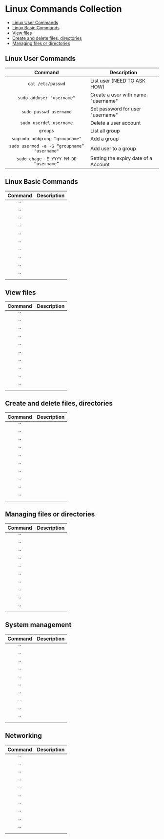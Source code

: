 # Linux Commands Collection
- [Linux User Commands](#linux-user-commands)
- [Linux Basic Commands](#linux-basic-commands)
- [View files](#view-files)
- [Create and delete files, directories](#create-and-delete-files-directories)
- [Managing files or directories](#managing-files-or-directories)

## Linux User Commands
|<div style="text-align:center">Command</div>|<div style="text-align:center">Description</div>|
|:-:|-|
|`cat /etc/passwd`|List user (NEED TO ASK HOW)|
|`sudo adduser "username"`|Create a user with name "username"|
|`sudo passwd username`|Set password for user "username"|
|`sudo userdel username`|Delete a user account|
|`groups`|List all group|
|`sugrodo addgroup “groupname”`|Add a group|
|`sudo usermod -a -G “groupname” "username"`|Add user to a group|
|`sudo chage -E YYYY-MM-DD “username”`|Setting the expiry date of a Account|

## Linux Basic Commands
|<div style="text-align:center">Command</div>|<div style="text-align:center">Description</div>|
|:-:|-|
|``||
|``||
|``||
|``||
|``||
|``||
|``||
|``||
|``||
|``||

## View files
|<div style="text-align:center">Command</div>|<div style="text-align:center">Description</div>|
|:-:|-|
|``||
|``||
|``||
|``||
|``||
|``||
|``||
|``||
|``||
|``||

## Create and delete files, directories
|<div style="text-align:center">Command</div>|<div style="text-align:center">Description</div>|
|:-:|-|
|``||
|``||
|``||
|``||
|``||
|``||
|``||
|``||
|``||
|``||

## Managing files or directories
|<div style="text-align:center">Command</div>|<div style="text-align:center">Description</div>|
|:-:|-|
|``||
|``||
|``||
|``||
|``||
|``||
|``||
|``||
|``||
|``||

## System management
|<div style="text-align:center">Command</div>|<div style="text-align:center">Description</div>|
|:-:|-|
|``||
|``||
|``||
|``||
|``||
|``||
|``||
|``||
|``||
|``||

## Networking
|<div style="text-align:center">Command</div>|<div style="text-align:center">Description</div>|
|:-:|-|
|``||
|``||
|``||
|``||
|``||
|``||
|``||
|``||
|``||
|``||
